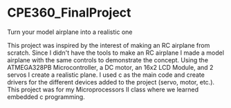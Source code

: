 # CPE360_FinalProject
Turn your model airplane into a realistic one

This project was inspired by the interest of making an RC airplane from scratch. Since I didn't have the tools to make an RC airplane I made a model airplane with the same controls to demonstrate the concept. Using the ATMEGA328PB Microcontroller, a DC motor, an 16x2 LCD Module, and 2 servos I create a realistic plane. I used c as the main code and create drivers for the different devices added to the project (servo, motor, etc.). This project was for my Microprocessors II class where we learned embedded c programming.
